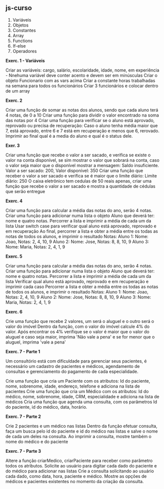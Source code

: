 js-curso
-----
1. Variáveis
2. Objetos
3. Constantes
4. Array
5. Functions
6. If-else
7. Operadores

<b>Exerc. 1 - Variáveis</b>

Criar as variáveis: cargo, salário, escolaridade, idade, nome, em experiência - Nnehuma variável deve conter acento e devem ser em minúsculas
Criar o objeto Funcionario com as vars acima
Criar a constante horas trabalhadas na semana para todos os funcionários
Criar 3 funcionários e colocar dentro de um array

<b>Exerc. 2</b>

Criar uma função de somar as notas dos alunos, sendo que cada aluno terá 4 notas, de 0 a 10
Criar uma função para dividir o valor encontrado na soma das notas por 4
Criar uma função para verificar se o aluno está aprovado, reprovado ou precisa de recuperação: Caso o aluno tenha média maior que 7, está aprovado, entre 6 e 7 está em recuperação e menos que 6, rerovado.
Imprimir ao final qual é a media do aluno e qual é o status dele.

<b>Exer. 3</b>

Criar uma função que recebe o valor a ser sacado, e verifica se existe o valor na conta disponível, se sim mostrar o valor que sobrará na conta, caso o valor seja maior que o disponível mostrar a mensagem: Saldo insuficiente. Valor a ser sacado: 200, Valor disponível: 350
Criar uma função que receber o valor a ser sacado e verifica se é maior que o limite diário: Limite diãrio: 250
O caixa eletrônico tem cedulas de 50 reais apenas, criar uma função que recebe o valor a ser sacado e mostra a quantidade de cédulas que serão entregue

<b>Exerc. 4</b>

Criar uma função para calcular a média das notas do ano, serão 4 notas.
Criar uma função para adicionar numa lista o objeto Aluno que deverá ter: nome e quatro notas.
Percorrer a lista e imprimir a média de cada um da lista
Usar switch case para verificar qual aluno está aprovado, reprovado e em recuperação
Ao final, percorrer a lista e obter a média entre os todas as notas de todos os alunos, e imprimir o resultado
Notas: Aluno 1: Nome: Joao, Notas: 2, 4, 10, 9 Aluno 2: Nome: Jose, Notas: 8, 8, 10, 9 Aluno 3: Nome: Maria, Notas: 2, 4, 1, 9

<b>Exerc. 5</b>

Criar uma função para calcular a média das notas do ano, serão 4 notas.
Criar uma função para adicionar numa lista o objeto Aluno que deverá ter: nome e quatro notas.
Percorrer a lista e imprimir a média de cada um da lista
Verificar qual aluno está aprovado, reprovado e em recuperação e imprimir cada caso
Percorrer a lista e obter a média entre os todas as notas de todos os alunos, e imprimir o resultado
Notas: Aluno 1: Nome: Joao, Notas: 2, 4, 10, 9 Aluno 2: Nome: Jose, Notas: 8, 8, 10, 9 Aluno 3: Nome: Maria, Notas: 2, 4, 1, 9

<b>Exerc. 6</b>

Crie uma função que recebe 2 valores, um será o aluguel e o outro será o valor do imóvel
Dentro da função, com o valor do imóvel calcule 4% do valor.
Após encontrar os 4% verifique se o valor é maior que o valor do aluguel e caso seja maior, imprima 'Não vale a pena' e se for menor que o aluguel, imprima 'vale a pena'

<b>Exerc. 7 - Parte 1</b>

Um consultório está com dificuldade para gerenciar seus pacientes, é necessário um cadastro de pacientes e médicos, agendamento de consultas e gerenciamento do pagamento de cada especialidade.

Crie uma função que cria um Paciente com os atributos: Id do paciente, nome, sobrenome, idade, endereço, telefone e adiciona na lista de pacientes
Crie uma função que cria um Médico com os atributos: Id do médico, nome, sobrenome, idade, CRM, especialidade e adiciona na lista de médicos
Cria uma função que agenda uma consulta, com os parâmetros Id do paciente, id do médico, data, horário.

<b>Exerc. 7 - Parte 2</b>

Crie 2 pacientes e um médico nas listas
Dentro da função efetuar consulta, faça um busca pelo id do paciente e id do médico nas listas e salve o nome de cada um deles na consulta.
Ao imprimir a consulta, mostre também o nome do médico e do paciente

<b>Exerc. 7 - Parte 3</b>

Altere a função criarMedico, criarPaciente para receber como parâmetro todos os atributos.
Solicite ao usuário para digitar cada dado do paciente e do médico para adicionar nas listas
Crie a consulta solicitando ao usuário cada dado, como data, hora, paciente e médico.
Mostre as opções de médicos e pacientes existentes no momento da criação da consulta.

